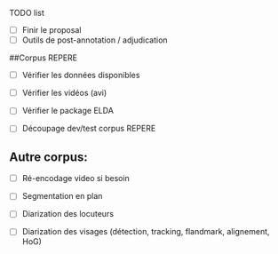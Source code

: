 
TODO list

- [ ] Finir le proposal
- [ ] Outils de post-annotation / adjudication

##Corpus REPERE
- [ ] Vérifier les données disponibles
- [ ] Vérifier les vidéos (avi)
- [ ] Vérifier le package ELDA
- [ ] Découpage dev/test corpus REPERE


## Autre corpus:
- [ ] Ré-encodage video si besoin
- [ ] Segmentation en plan
- [ ] Diarization des locuteurs
- [ ] Diarization des visages (détection, tracking, flandmark, alignement, HoG)

